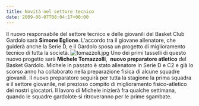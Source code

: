 ```yaml
---
title: Novità nel settore tecnico
date: 2009-08-07T08:04:17+00:00
---
```

Il nuovo responsabile del settore tecnico e delle giovanili del Basket Club Gardolo sarà **Simone Eglione**. L'accordo tra il giovane allenatore, che guiderà anche la Serie D, e il Gardolo sposa un progetto di miglioramento tecnico di tutta la società. ![tomazzoli.jpg](http://www.basketgardolo.it/wp-content/uploads/2008/01/tomazzoli.jpg) Uno dei primi tasselli di questo nuovo progetto sarà **Michele Tomazzolli**,  **nuovo preparatore atletico** del Basket Gardolo. Michele in passato è stato allenatore in Serie D e C2 e già lo scorso anno ha collaborato nella preparazione fisica di alcune squadre giovanili. Il nuovo preparatore seguirà per tutta la stagione la prima squadra e il settore giovanile, nel prezioso compito di miglioramento fisico-atletico dei nostri giocatori. Il lavoro di Michele inizierà fra qualche settimana, quando le squadre gardolote si ritroveranno per le prime sgambate.